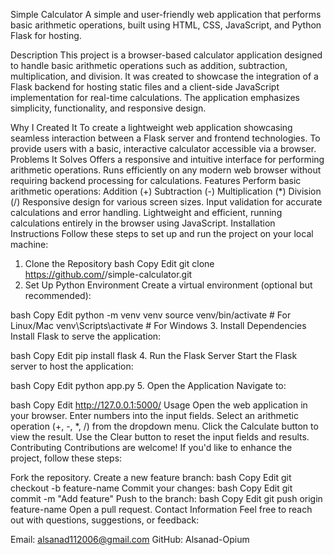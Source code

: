 Simple Calculator
A simple and user-friendly web application that performs basic arithmetic operations, built using HTML, CSS, JavaScript, and Python Flask for hosting.

Description
This project is a browser-based calculator application designed to handle basic arithmetic operations such as addition, subtraction, multiplication, and division.
It was created to showcase the integration of a Flask backend for hosting static files and a client-side JavaScript implementation for real-time calculations. The application emphasizes simplicity, functionality, and responsive design.

Why I Created It
To create a lightweight web application showcasing seamless interaction between a Flask server and frontend technologies.
To provide users with a basic, interactive calculator accessible via a browser.
Problems It Solves
Offers a responsive and intuitive interface for performing arithmetic operations.
Runs efficiently on any modern web browser without requiring backend processing for calculations.
Features
Perform basic arithmetic operations:
Addition (+)
Subtraction (-)
Multiplication (*)
Division (/)
Responsive design for various screen sizes.
Input validation for accurate calculations and error handling.
Lightweight and efficient, running calculations entirely in the browser using JavaScript.
Installation Instructions
Follow these steps to set up and run the project on your local machine:

1. Clone the Repository
bash
Copy
Edit
git clone https://github.com/<your-username>/simple-calculator.git
2. Set Up Python Environment
Create a virtual environment (optional but recommended):

bash
Copy
Edit
python -m venv venv
source venv/bin/activate    # For Linux/Mac
venv\Scripts\activate       # For Windows
3. Install Dependencies
Install Flask to serve the application:

bash
Copy
Edit
pip install flask
4. Run the Flask Server
Start the Flask server to host the application:

bash
Copy
Edit
python app.py
5. Open the Application
Navigate to:

bash
Copy
Edit
http://127.0.0.1:5000/
Usage
Open the web application in your browser.
Enter numbers into the input fields.
Select an arithmetic operation (+, -, *, /) from the dropdown menu.
Click the Calculate button to view the result.
Use the Clear button to reset the input fields and results.
Contributing
Contributions are welcome!
If you'd like to enhance the project, follow these steps:

Fork the repository.
Create a new feature branch:
bash
Copy
Edit
git checkout -b feature-name
Commit your changes:
bash
Copy
Edit
git commit -m "Add feature"
Push to the branch:
bash
Copy
Edit
git push origin feature-name
Open a pull request.
Contact Information
Feel free to reach out with questions, suggestions, or feedback:

Email: alsanad112006@gmail.com
GitHub: Alsanad-Opium
